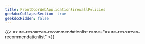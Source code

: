 ```yaml
---
title: FrontDoorWebApplicationFirewallPolicies
geekdocCollapseSection: true
geekdocHidden: false
---
```


{{< azure-resources-recommendationlist name="azure-resources-recommendationlist" >}}
